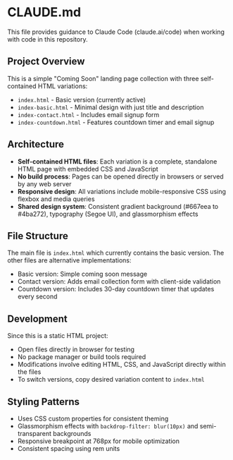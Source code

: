 # CLAUDE.md

This file provides guidance to Claude Code (claude.ai/code) when working with code in this repository.

## Project Overview

This is a simple "Coming Soon" landing page collection with three self-contained HTML variations:

- `index.html` - Basic version (currently active)
- `index-basic.html` - Minimal design with just title and description
- `index-contact.html` - Includes email signup form
- `index-countdown.html` - Features countdown timer and email signup

## Architecture

- **Self-contained HTML files**: Each variation is a complete, standalone HTML page with embedded CSS and JavaScript
- **No build process**: Pages can be opened directly in browsers or served by any web server
- **Responsive design**: All variations include mobile-responsive CSS using flexbox and media queries
- **Shared design system**: Consistent gradient background (#667eea to #4ba272), typography (Segoe UI), and glassmorphism effects

## File Structure

The main file is `index.html` which currently contains the basic version. The other files are alternative implementations:

- Basic version: Simple coming soon message
- Contact version: Adds email collection form with client-side validation
- Countdown version: Includes 30-day countdown timer that updates every second

## Development

Since this is a static HTML project:
- Open files directly in browser for testing
- No package manager or build tools required
- Modifications involve editing HTML, CSS, and JavaScript directly within the files
- To switch versions, copy desired variation content to `index.html`

## Styling Patterns

- Uses CSS custom properties for consistent theming
- Glassmorphism effects with `backdrop-filter: blur(10px)` and semi-transparent backgrounds
- Responsive breakpoint at 768px for mobile optimization
- Consistent spacing using rem units